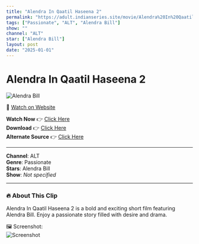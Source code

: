```yaml
---
title: "Alendra In Qaatil Haseena 2"
permalink: "https://adult.indianseries.site/movie/Alendra%20In%20Qaatil%20Haseena%202"
tags: ["Passionate", "ALT", "Alendra Bill"]
show: ""
channel: "ALT"
star: ["Alendra Bill"]
layout: post
date: "2025-01-01"
---
```


# Alendra In Qaatil Haseena 2

![Alendra Bill](https://shorts.desisins.com/wp-content/uploads/2024/08/Alendra-Bill-Qaatil.jpg)

🔗 [Watch on Website](https://adult.indianseries.site/movie/Alendra%20In%20Qaatil%20Haseena%202)

**Watch Now** 👉 [Click Here](https://adult.indianseries.site/movie/Alendra%20In%20Qaatil%20Haseena%202)  
**Download** 👉 [Click Here](https://adult.indianseries.site/movie/Alendra%20In%20Qaatil%20Haseena%202)  
**Alternate Source** 👉 [Click Here](https://adult.indianseries.site/movie/Alendra%20In%20Qaatil%20Haseena%202)

---

**Channel**: ALT  
**Genre**: Passionate  
**Stars**: Alendra Bill  
**Show**: *Not specified*

---

### 🔥 About This Clip

Alendra In Qaatil Haseena 2 is a bold and exciting short film featuring Alendra Bill. Enjoy a passionate story filled with desire and drama.
 
🖼️ Screenshot:  
![Screenshot](https://shorts.desisins.com/wp-content/uploads/2024/08/Alendra-Bill-Qaatil.jpg)
